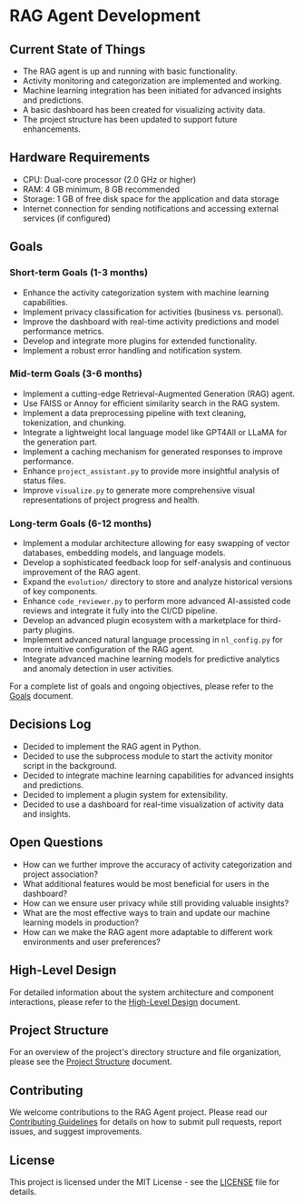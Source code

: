 # RAG Agent Development

## Current State of Things

- The RAG agent is up and running with basic functionality.
- Activity monitoring and categorization are implemented and working.
- Machine learning integration has been initiated for advanced insights and predictions.
- A basic dashboard has been created for visualizing activity data.
- The project structure has been updated to support future enhancements.

## Hardware Requirements

- CPU: Dual-core processor (2.0 GHz or higher)
- RAM: 4 GB minimum, 8 GB recommended
- Storage: 1 GB of free disk space for the application and data storage
- Internet connection for sending notifications and accessing external services (if configured)

## Goals

### Short-term Goals (1-3 months)
- Enhance the activity categorization system with machine learning capabilities.
- Implement privacy classification for activities (business vs. personal).
- Improve the dashboard with real-time activity predictions and model performance metrics.
- Develop and integrate more plugins for extended functionality.
- Implement a robust error handling and notification system.

### Mid-term Goals (3-6 months)
- Implement a cutting-edge Retrieval-Augmented Generation (RAG) agent.
- Use FAISS or Annoy for efficient similarity search in the RAG system.
- Implement a data preprocessing pipeline with text cleaning, tokenization, and chunking.
- Integrate a lightweight local language model like GPT4All or LLaMA for the generation part.
- Implement a caching mechanism for generated responses to improve performance.
- Enhance `project_assistant.py` to provide more insightful analysis of status files.
- Improve `visualize.py` to generate more comprehensive visual representations of project progress and health.

### Long-term Goals (6-12 months)
- Implement a modular architecture allowing for easy swapping of vector databases, embedding models, and language models.
- Develop a sophisticated feedback loop for self-analysis and continuous improvement of the RAG agent.
- Expand the `evolution/` directory to store and analyze historical versions of key components.
- Enhance `code_reviewer.py` to perform more advanced AI-assisted code reviews and integrate it fully into the CI/CD pipeline.
- Develop an advanced plugin ecosystem with a marketplace for third-party plugins.
- Implement advanced natural language processing in `nl_config.py` for more intuitive configuration of the RAG agent.
- Integrate advanced machine learning models for predictive analytics and anomaly detection in user activities.

For a complete list of goals and ongoing objectives, please refer to the [Goals](status/goals.md) document.

## Decisions Log

- Decided to implement the RAG agent in Python.
- Decided to use the subprocess module to start the activity monitor script in the background.
- Decided to integrate machine learning capabilities for advanced insights and predictions.
- Decided to implement a plugin system for extensibility.
- Decided to use a dashboard for real-time visualization of activity data and insights.

## Open Questions

- How can we further improve the accuracy of activity categorization and project association?
- What additional features would be most beneficial for users in the dashboard?
- How can we ensure user privacy while still providing valuable insights?
- What are the most effective ways to train and update our machine learning models in production?
- How can we make the RAG agent more adaptable to different work environments and user preferences?

## High-Level Design

For detailed information about the system architecture and component interactions, please refer to the [High-Level Design](status/hld.txt) document.

## Project Structure

For an overview of the project's directory structure and file organization, please see the [Project Structure](status/project_structure.txt) document.

## Contributing

We welcome contributions to the RAG Agent project. Please read our [Contributing Guidelines](CONTRIBUTING.md) for details on how to submit pull requests, report issues, and suggest improvements.

## License

This project is licensed under the MIT License - see the [LICENSE](LICENSE) file for details.
